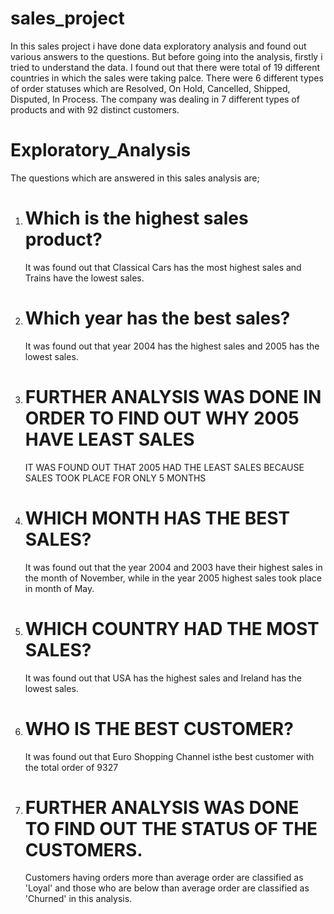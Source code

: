 # sales_project
In this sales project i have done data exploratory analysis and found out various answers to the questions.
But before going into the analysis, firstly i tried to understand the data. I found out that there were total of 19 different countries in which the sales were taking palce. There were 6 different types of order statuses which are Resolved, On Hold, Cancelled, Shipped, Disputed, In Process. The company was dealing in 7 different types of products and with 92 distinct customers.

# Exploratory_Analysis
The questions which are answered in this sales analysis are;

1. # Which is the highest sales product?
   It was found out that Classical Cars has the most highest sales and Trains have the lowest sales.

2. # Which year has the best sales?
   It was found out that year 2004 has the highest sales and 2005 has the lowest sales.

3. # FURTHER ANALYSIS WAS DONE IN ORDER TO FIND OUT WHY 2005 HAVE LEAST SALES
   IT WAS FOUND OUT THAT 2005 HAD THE LEAST SALES BECAUSE SALES TOOK PLACE FOR ONLY 5 MONTHS

4. # WHICH MONTH HAS THE BEST SALES?
   It was found out that the year 2004 and 2003 have their highest sales in  the month of November, while in the year 2005 highest sales took place in month of May.

5. # WHICH COUNTRY HAD THE MOST SALES?
   It was found out that USA has the highest sales and Ireland has the lowest sales.

6. # WHO IS THE BEST CUSTOMER?
   It was found out that Euro Shopping Channel isthe best customer with the total order of 9327

7. # FURTHER ANALYSIS WAS DONE TO FIND OUT THE STATUS OF THE CUSTOMERS.
   Customers having orders more than average order are classified as 'Loyal' and those who are below than average order are classified as 'Churned' in this analysis.
